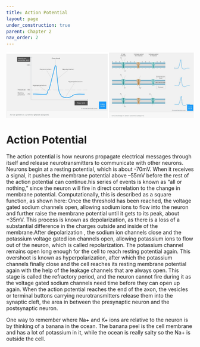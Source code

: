 ```yaml
---
title: Action Potential
layout: page
under_construction: true
parent: Chapter 2
nav_order: 2
---
```


![Action Potential](./assets/images/ActionPotential.png)

# Action Potential

The action potential is how neurons propagate electrical messages through itself and release neurotransmitters to communicate with other neurons. Neurons begin at a resting potential, which is about -70mV. When it receives a signal, it pushes the membrane potential above –55mV before the rest of the action potential can continue.his series of events is known as “all or nothing,” since the neuron will fire in direct correlation to the change in membrane potential. Computationally, this is described as a square function, as shown here: Once the threshold has been reached, the voltage gated sodium channels open, allowing sodium ions to flow into the neuron and further raise the membrane potential until it gets to its peak, about +35mV. This process is known as depolarization, as there is a loss of a substantial difference in the charges outside and inside of the membrane.After depolarization , the sodium ion channels close and the potassium voltage gated ion channels open, allowing potassium ions to flow out of the neuron, which is called repolarization. The potassium channel remains open long enough for the cell to reach resting potential again. This overshoot is known as hyperpolarization, after which the potassium channels finally close and the cell reaches its resting membrane potential again with the help of the leakage channels that are always open. This stage is called the refractory period, and the neuron cannot fire during it as the voltage gated sodium channels need time before they can open up again. When the action potential reaches the end of the axon, the vesicles or terminal buttons carrying neurotransmitters release them into the synaptic cleft, the area in between the presynaptic neuron and the postsynaptic neuron.

One way to remember where Na+ and K+ ions are relative to the neuron is by thinking of a banana in the ocean. The banana peel is the cell membrane and has a lot of potassium in it, while the ocean is really salty so the Na+ is outside the cell.